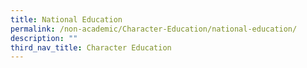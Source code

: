```yaml
---
title: National Education
permalink: /non-academic/Character-Education/national-education/
description: ""
third_nav_title: Character Education
---
```

